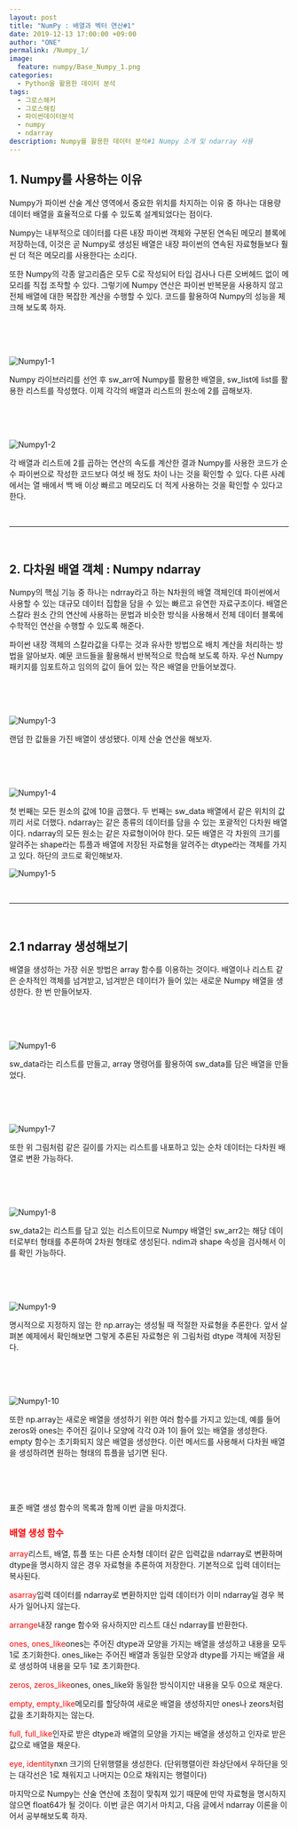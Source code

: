 ```yaml
---
layout: post
title: "NumPy : 배열과 벡터 연산#1"
date: 2019-12-13 17:00:00 +09:00
author: "ONE"
permalink: /Numpy_1/
image:
  feature: numpy/Base_Numpy_1.png
categories:
  - Python을 활용한 데이터 분석
tags:
  - 그로스해커
  - 그로스해킹
  - 파이썬데이터분석
  - numpy
  - ndarray
description: Numpy를 활용한 데이터 분석#1 Numpy 소개 및 ndarray 사용
---
```

## 1. Numpy를 사용하는 이유

Numpy가 파이썬 산술 계산 영역에서 중요한 위치를 차지하는 이유 중 하나는 대용량 데이터 배열을 효율적으로 다룰 수 있도록 설계되었다는 점이다.



Numpy는 내부적으로 데이터를 다른 내장 파이썬 객체와 구분된 연속된 메모리 블록에 저장하는데, 이것은 곧 Numpy로 생성된 배열은 내장 파이썬의 연속된 자료형들보다 훨씬 더 적은 메모리를 사용한다는 소리다.



또한 Numpy의 각종 알고리즘은 모두 C로 작성되어 타입 검사나 다른 오버헤드 없이 메모리를 직접 조작할 수 있다. 그렇기에 Numpy 연산은 파이썬 반복문을 사용하지 않고 전체 배열에 대한 복잡한 계산을 수행할 수 있다. 코드를 활용하여 Numpy의 성능을 체크해 보도록 하자.

<br><br><br>

![Numpy1-1](/img/post/Numpy1/Numpy1-1.PNG)

Numpy 라이브러리를 선언 후 sw_arr에 Numpy를 활용한 배열을, sw_list에 list를 활용한 리스트를 작성했다. 이제 각각의 배열과 리스트의 원소에 2를 곱해보자.

<br><br><br>

![Numpy1-2](/img/post/Numpy1/Numpy1-2.PNG)

각 배열과 리스트에 2를 곱하는 연산의 속도를 계산한 결과 Numpy를 사용한 코드가 순수 파이썬으로 작성한 코드보다 여섯 배 정도 차이 나는 것을 확인할 수 있다. 다른 사례에서는 열 배에서 백 배 이상 빠르고 메모리도 더 적게 사용하는 것을 확인할 수 있다고 한다.

<br>

------

<br>

## 2. 다차원 배열 객체 : Numpy ndarray

Numpy의 핵심 기능 중 하나는 ndrray라고 하는 N차원의 배열 객체인데 파이썬에서 사용할 수 있는 대규모 데이터 집합을 담을 수 있는 빠르고 유연한 자료구조이다. 배열은 스칼라 원소 간의 연산에 사용하는 문법과 비슷한 방식을 사용해서 전체 데이터 블록에 수학적인 연산을 수행할 수 있도록 해준다.



파이썬 내장 객체의 스칼라값을 다루는 것과 유사한 방법으로 배치 계산을 처리하는 방법을 알아보자. 예문 코드들을 활용해서 반복적으로 학습해 보도록 하자. 우선 Numpy 패키지를 임포트하고 임의의 값이 들어 있는 작은 배열을 만들어보겠다.

<br><br><br>

![Numpy1-3](/img/post/Numpy1/Numpy1-3.PNG)

랜덤 한 값들을 가진 배열이 생성됐다. 이제 산술 연산을 해보자.

<br><br><br>

![Numpy1-4](/img/post/Numpy1/Numpy1-4.PNG)

첫 번째는 모든 원소의 값에 10을 곱했다. 두 번째는 sw_data 배열에서 같은 위치의 값끼리 서로 더했다. ndarray는 같은 종류의 데이터를 담을 수 있는 포괄적인 다차원 배열이다. ndarray의 모든 원소는 같은 자료형이어야 한다. 모든 배열은 각 차원의 크기를 알려주는 shape라는 튜플과 배열에 저장된 자료형을 알려주는 dtype라는 객체를 가지고 있다. 하단의 코드로 확인해보자.

![Numpy1-5](/img/post/Numpy1/Numpy1-5.PNG)

<br>

------

<br>

## 2.1 ndarray 생성해보기

배열을 생성하는 가장 쉬운 방법은 array 함수를 이용하는 것이다. 배열이나 리스트 같은 순차적인 객체를 넘겨받고, 넘겨받은 데이터가 들어 있는 새로운 Numpy 배열을 생성한다. 한 번 만들어보자.

<br><br><br>

![Numpy1-6](/img/post/Numpy1/Numpy1-6.PNG)

sw_data라는 리스트를 만들고, array 명령어를 활용하여 sw_data를 담은 배열을 만들었다.

<br><br><br>

![Numpy1-7](/img/post/Numpy1/Numpy1-7.PNG)

또한 위 그림처럼 같은 길이를 가지는 리스트를 내포하고 있는 순차 데이터는 다차원 배열로 변환 가능하다.

<br><br><br>

![Numpy1-8](/img/post/Numpy1/Numpy1-8.PNG)

sw_data2는 리스트를 담고 있는 리스트이므로 Numpy 배열인 sw_arr2는 해당 데이터로부터 형태를 추론하여 2차원 형태로 생성된다. ndim과 shape 속성을 검사해서 이를 확인 가능하다.

<br><br><br>

![Numpy1-9](/img/post/Numpy1/Numpy1-9.PNG)

명시적으로 지정하지 않는 한 np.array는 생성될 때 적절한 자료형을 추론한다. 앞서 살펴본 예제에서 확인해보면 그렇게 추론된 자료형은 위 그림처럼 dtype 객체에 저장된다.

<br><br><br>

![Numpy1-10](/img/post/Numpy1/Numpy1-10.PNG)

또한 np.array는 새로운 배열을 생성하기 위한 여러 함수를 가지고 있는데, 예를 들어 zeros와 ones는 주어진 길이나 모양에 각각 0과 1이 들어 있는 배열을 생성한다. empty 함수는 초기화되지 않은 배열을 생성한다. 이런 메서드를 사용해서 다차원 배열을 생성하려면 원하는 형태의 튜플을 넘기면 된다.

<br><br><br>

표준 배열 생성 함수의 목록과 함께 이번 글을 마치겠다.



### <red style ="color: red">배열 생성 함수</red>

<red style="color:red">array</red>리스트, 배열, 튜플 또는 다른 순차형 데이터 같은 입력값을 ndarray로 변환하며 dtype을 명시하지 않은 경우 자료형을 추론하여 저장한다. 기본적으로 입력 데이터는 복사된다.



<red style="color:red">asarray</red>입력 데이터를 ndarray로 변환하지만 입력 데이터가 이미 ndarray일 경우 복사가 일어나지 않는다.



<red style="color:red">arrange</red>내장 range 함수와 유사하지만 리스트 대신 ndarray를 반환한다.



<red style="color:red">ones, ones_like</red>ones는 주어진 dtype과 모양을 가지는 배열을 생성하고 내용을 모두 1로 초기화한다. ones_like는 주어진 배열과 동일한 모양과 dtype를 가지는 배열을 새로 생성하여 내용을 모두 1로 초기화한다.



<red style="color:red">zeros, zeros_like</red>ones, ones_like와 동일한 방식이지만 내용을 모두 0으로 채운다.



<red style="color:red">empty, empty_like</red>메모리를 할당하여 새로운 배열을 생성하지만 ones나 zeors처럼 값을 초기화하지는 않는다.



<red style="color:red">full, full_like</red>인자로 받은 dtype과 배열의 모양을 가지는 배열을 생성하고 인자로 받은 값으로 배열을 채운다.



<red style="color:red">eye, identity</red>nxn 크기의 단위행렬을 생성한다. (단위행렬이란 좌상단에서 우하단을 잇는 대각선은 1로 채워지고 나머지는 0으로 채워지는 행렬이다)



마지막으로 Numpy는 산술 연산에 초점이 맞춰져 있기 때문에 만약 자료형을 명시하지 않으면 float64가 될 것이다. 이번 글은 여기서 마치고, 다음 글에서 ndarray 이론을 이어서 공부해보도록 하자.
